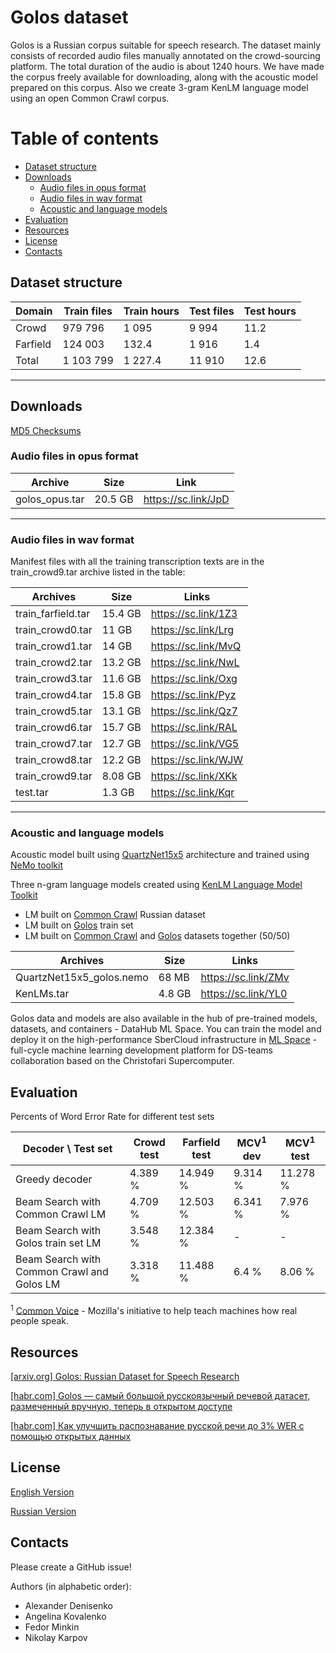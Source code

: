 # Golos dataset

Golos is a Russian corpus suitable for speech research. The dataset mainly consists of recorded audio files manually annotated on the crowd-sourcing platform. The total duration of the audio is about 1240 hours. 
We have made the corpus freely available for downloading, along with the acoustic model prepared on this corpus. 
Also we create 3-gram KenLM language model using an open Common Crawl corpus.

# Table of contents

- [Dataset structure](https://github.com/salute-developers/golos/#dataset-structure)
- [Downloads](https://github.com/salute-developers/golos/#downloads)
  - [Audio files in opus format](https://github.com/salute-developers/golos/#audio-files-in-opus-format)
  - [Audio files in wav format](https://github.com/salute-developers/golos/#audio-files-in-wav-format)
  - [Acoustic and language models](https://github.com/salute-developers/golos/#acoustic-and-language-models)
- [Evaluation](https://github.com/salute-developers/golos/#evaluation)
- [Resources](https://github.com/salute-developers/golos/#resources)
- [License](https://github.com/salute-developers/golos/#license)
- [Contacts](https://github.com/salute-developers/golos/#contacts)


## **Dataset structure**

| Domain         | Train files | Train hours  | Test files | Test hours |
|----------------|------------|--------|-------|------|
| Crowd          | 979 796    | 1 095  | 9 994 | 11.2 |
| Farfield       | 124 003    |   132.4| 1 916 |  1.4 |
| Total          | 1 103 799  | 1 227.4|11 910 | 12.6 |

---

## **Downloads**

[MD5 Checksums](https://github.com/salute-developers/golos/blob/master/md5sum.txt)


### **Audio files in opus format**

| Archive          | Size       |  Link               |
|------------------|------------|---------------------|
| golos_opus.tar   | 20.5 GB    | https://sc.link/JpD |

---

### **Audio files in wav format**

Manifest files with all the training transcription texts are in the train_crowd9.tar archive listed in the table:

| Archives          | Size       |  Links              |
|-------------------|------------|---------------------|
| train_farfield.tar| 15.4 GB    | https://sc.link/1Z3 |
| train_crowd0.tar  | 11 GB      | https://sc.link/Lrg |
| train_crowd1.tar  | 14 GB      | https://sc.link/MvQ |
| train_crowd2.tar  | 13.2 GB    | https://sc.link/NwL |
| train_crowd3.tar  | 11.6 GB    | https://sc.link/Oxg |
| train_crowd4.tar  | 15.8 GB    | https://sc.link/Pyz |
| train_crowd5.tar  | 13.1 GB    | https://sc.link/Qz7 |
| train_crowd6.tar  | 15.7 GB    | https://sc.link/RAL |
| train_crowd7.tar  | 12.7 GB    | https://sc.link/VG5 |
| train_crowd8.tar  | 12.2 GB    | https://sc.link/WJW |
| train_crowd9.tar  | 8.08 GB    | https://sc.link/XKk |
| test.tar          | 1.3 GB     | https://sc.link/Kqr |

---

### **Acoustic and language models**

Acoustic model built using [QuartzNet15x5](https://arxiv.org/pdf/1910.10261.pdf) architecture and trained using [NeMo toolkit](https://github.com/NVIDIA/NeMo/tree/r1.0.0b4)


Three n-gram language models created using [KenLM Language Model Toolkit](https://kheafield.com/code/kenlm)

* LM built on [Common Crawl](https://commoncrawl.org) Russian dataset
* LM built on [Golos](https://github.com/salute-developers/golos) train set
* LM built on [Common Crawl](https://commoncrawl.org) and [Golos](https://github.com/salute-developers/golos) datasets together (50/50)

| Archives                 | Size       |  Links          |
|--------------------------|------------|-----------------|
| QuartzNet15x5_golos.nemo | 68 MB      | https://sc.link/ZMv |
| KenLMs.tar               | 4.8 GB     | https://sc.link/YL0  |


Golos data and models are also available in the hub of pre-trained models, datasets, and containers - DataHub ML Space. You can train the model and deploy it on the high-performance SberCloud infrastructure in [ML Space](https://sbercloud.ru/ru/aicloud/mlspace) - full-cycle machine learning development platform for DS-teams collaboration based on the Christofari Supercomputer.


## **Evaluation**

Percents of Word Error Rate for different test sets


| Decoder \ Test set    | Crowd test  | Farfield test    | MCV<sup>1</sup> dev | MCV<sup>1</sup> test |
|-------------------------------------|-----------|----------|-----------|----------|
| Greedy decoder                      | 4.389 %   | 14.949 % | 9.314 %   | 11.278 % |
| Beam Search with Common Crawl LM    | 4.709 %   | 12.503 % | 6.341 %   | 7.976 % |
| Beam Search with Golos train set LM | 3.548 %   | 12.384 % |  -        | -       |
| Beam Search with Common Crawl and Golos LM | 3.318 %   | 11.488 % | 6.4 %     | 8.06 %   |


<sup>1</sup> [Common Voice](https://commonvoice.mozilla.org) - Mozilla's initiative to help teach machines how real people speak.

##  **Resources**

[[arxiv.org] Golos: Russian Dataset for Speech Research](https://arxiv.org/abs/2106.10161)

[[habr.com] Golos — самый большой русскоязычный речевой датасет, размеченный вручную, теперь в открытом доступе](https://habr.com/ru/company/sberdevices/blog/559496/)

[[habr.com] Как улучшить распознавание русской речи до 3% WER с помощью открытых данных](https://habr.com/ru/company/sberdevices/blog/569082/)

## **License**

[English Version](https://github.com/salute-developers/golos/blob/master/license/en_us.pdf)

[Russian Version](https://github.com/salute-developers/golos/blob/master/license/ru.pdf)

## **Contacts**

Please create a GitHub issue!

Authors (in alphabetic order):
- Alexander Denisenko
- Angelina Kovalenko
- Fedor Minkin
- Nikolay Karpov
